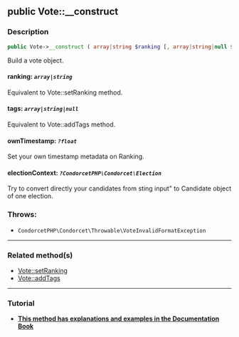 ## public Vote::__construct

### Description    

```php
public Vote->__construct ( array|string $ranking [, array|string|null $tags = null , ?float $ownTimestamp = null , ?CondorcetPHP\Condorcet\Election $electionContext = null] )
```

Build a vote object.
    

#### **ranking:** *```array|string```*   
Equivalent to Vote::setRanking method.    


#### **tags:** *```array|string|null```*   
Equivalent to Vote::addTags method.    


#### **ownTimestamp:** *```?float```*   
Set your own timestamp metadata on Ranking.    


#### **electionContext:** *```?CondorcetPHP\Condorcet\Election```*   
Try to convert directly your candidates from sting input" to Candidate object of one election.    


### Throws:   

* ```CondorcetPHP\Condorcet\Throwable\VoteInvalidFormatException```

---------------------------------------

### Related method(s)      

* [Vote::setRanking](/Docs/MethodsReferences/Vote%20Class/public%20Vote--setRanking.md)    
* [Vote::addTags](/Docs/MethodsReferences/Vote%20Class/public%20Vote--addTags.md)    

---------------------------------------

### Tutorial

* **[This method has explanations and examples in the Documentation Book](https://www.condorcet.io#/3.AsPhpLibrary/5.Votes/1.AddVotes)**    

